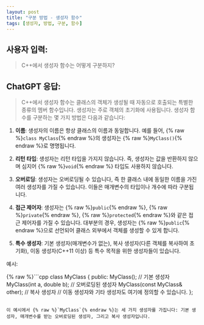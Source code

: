 ```yaml
---
layout: post
title: "구분 방법 - 생성자 함수"
tags: [생성자, 방법, 구분, 함수]
---
```


## 사용자 입력:
> C++에서 생성자 함수는 어떻게 구분하지?

## ChatGPT 응답:
> C++에서 생성자 함수는 클래스의 객체가 생성될 때 자동으로 호출되는 특별한 종류의 멤버 함수입니다. 생성자는 주로 객체의 초기화에 사용됩니다. 생성자 함수를 구분하는 몇 가지 방법은 다음과 같습니다:

1. **이름**: 생성자의 이름은 항상 클래스의 이름과 동일합니다. 예를 들어, {% raw %}`class MyClass`{% endraw %}의 생성자는 {% raw %}`MyClass()`{% endraw %}로 명명됩니다.

2. **리턴 타입**: 생성자는 리턴 타입을 가지지 않습니다. 즉, 생성자는 값을 반환하지 않으며 심지어 {% raw %}`void`{% endraw %} 타입도 사용하지 않습니다.

3. **오버로딩**: 생성자는 오버로딩될 수 있습니다, 즉 한 클래스 내에 동일한 이름을 가진 여러 생성자를 가질 수 있습니다. 이들은 매개변수의 타입이나 개수에 따라 구분됩니다.

4. **접근 제어자**: 생성자는 {% raw %}`public`{% endraw %}, {% raw %}`private`{% endraw %}, {% raw %}`protected`{% endraw %}와 같은 접근 제어자를 가질 수 있습니다. 대부분의 경우, 생성자는 {% raw %}`public`{% endraw %}으로 선언되어 클래스 외부에서 객체를 생성할 수 있게 합니다.

5. **특수 생성자**: 기본 생성자(매개변수가 없는), 복사 생성자(다른 객체를 복사하여 초기화), 이동 생성자(C++11 이상) 등 특수 목적을 위한 생성자들이 있습니다.

예시:

{% raw %}```cpp
class MyClass {
public:
    MyClass();  // 기본 생성자
    MyClass(int a, double b);  // 오버로딩된 생성자
    MyClass(const MyClass& other);  // 복사 생성자
    // 이동 생성자와 기타 생성자도 여기에 정의할 수 있습니다.
};
```{% endraw %}

이 예시에서 {% raw %}`MyClass`{% endraw %}는 세 가지 생성자를 가집니다: 기본 생성자, 매개변수를 받는 오버로딩된 생성자, 그리고 복사 생성자입니다.


